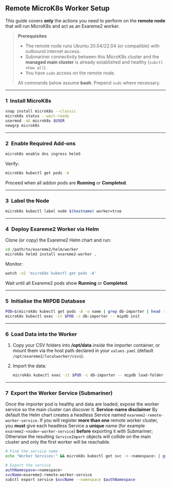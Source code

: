 ## Remote MicroK8s Worker Setup

This guide covers **only** the actions you need to perform on the **remote node** that will run MicroK8s and act as an Exareme2 worker.

> **Prerequisites**
>
> - The remote node runs Ubuntu 20.04/22.04 (or compatible) with outbound internet access.
> - Submariner connectivity between this MicroK8s cluster and the **managed main cluster** is already established and healthy (`subctl show all`).
> - You have `sudo` access on the remote node.
>
> All commands below assume **bash**. Prepend `sudo` where necessary.

______________________________________________________________________

### 1  Install MicroK8s

```bash
snap install microk8s --classic
microk8s status --wait-ready
usermod -aG microk8s $USER
newgrp microk8s
```

______________________________________________________________________

### 2  Enable Required Add‑ons

```bash
microk8s enable dns ingress helm3
```

Verify:

```bash
microk8s kubectl get pods -A
```

Proceed when all addon pods are **Running** or **Completed**.

______________________________________________________________________

### 3  Label the Node

```bash
microk8s kubectl label node $(hostname) worker=true
```

______________________________________________________________________

### 4  Deploy Exareme2 Worker via Helm

Clone (or copy) the Exareme2 Helm chart and run:

```bash
cd /path/to/exareme2/helm/worker
microk8s helm3 install exareme2-worker .
```

Monitor:

```bash
watch -n2 'microk8s kubectl get pods -A'
```

Wait until all Exareme2 pods show **Running** or **Completed**.

______________________________________________________________________

### 5  Initialise the MIPDB Database

```bash
POD=$(microk8s kubectl get pods -A -o name | grep db-importer | head -1)
microk8s kubectl exec -it $POD -c db-importer -- mipdb init
```

______________________________________________________________________

### 6  Load Data into the Worker

1. Copy your CSV folders into **/opt/data** *inside* the importer container, or mount them via the host path declared in your `values.yaml` (default `/opt/exareme2/localworker/csvs`).

1. Import the data:

   ```bash
   microk8s kubectl exec -it $POD -c db-importer -- mipdb load-folder /opt/data
   ```

______________________________________________________________________

### 7  Export the Worker Service (Submariner)

Once the importer pod is healthy and data are loaded, expose the worker service so the main cluster can discover it.
**Service-name disclaimer**
By default the Helm chart creates a headless Service named `exareme2-remote-worker-service`.
If you will register **more than one** remote worker cluster,
you **must** give each headless Service a **unique** name (for example `exareme2-<node>-worker-service`) **before** exporting it with Submariner;
Otherwise the resulting `ServiceImport` objects will collide on the main cluster and only the first worker will be reachable.

```bash
# Find the service name
echo "Worker Services:" && microk8s kubectl get svc -n <namespace> | grep worker

# Export the service
authNamespace=<namespace>
svcName=exareme2-remote-worker-service
subctl export service $svcName --namespace $authNamespace
```
